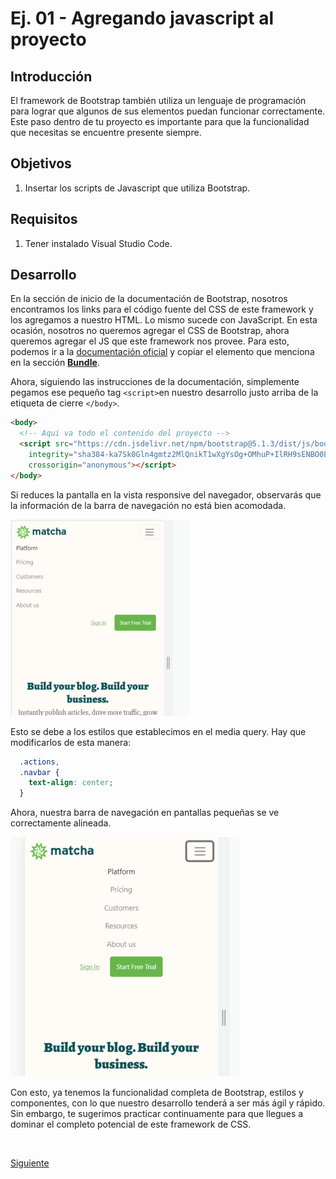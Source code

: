 # Ej. 01 - Agregando javascript al proyecto

## Introducción

El framework de Bootstrap también utiliza un lenguaje de programación para lograr que algunos de sus elementos puedan funcionar correctamente. Este paso dentro de tu proyecto es importante para que la funcionalidad que necesitas se encuentre presente siempre.
## Objetivos
1. Insertar los scripts de Javascript que utiliza Bootstrap.

## Requisitos

1. Tener instalado Visual Studio Code.

## Desarrollo

En la sección de inicio de la documentación de Bootstrap, nosotros encontramos
los links para el código fuente del CSS de este framework y los agregamos a
nuestro HTML. Lo mismo sucede con JavaScript. En esta ocasión, nosotros no
queremos agregar el CSS de Bootstrap, ahora queremos agregar el JS que este
framework nos provee. Para esto, podemos ir a la [documentación oficial](https://getbootstrap.com/docs/5.1/getting-started/introduction/#js) y copiar el elemento que menciona en la sección **[Bundle](https://getbootstrap.com/docs/5.1/getting-started/introduction/#bundle)**.

Ahora, siguiendo las instrucciones de la documentación, simplemente pegamos ese pequeño tag `<script>`en nuestro desarrollo justo arriba de la etiqueta de cierre `</body>`.

```html
<body>
  <!-- Aqui va todo el contenido del proyecto -->
  <script src="https://cdn.jsdelivr.net/npm/bootstrap@5.1.3/dist/js/bootstrap.bundle.min.js"
    integrity="sha384-ka7Sk0Gln4gmtz2MlQnikT1wXgYsOg+OMhuP+IlRH9sENBO0LRn5q+8nbTov4+1p"
    crossorigin="anonymous"></script>
</body>
```
Si reduces la pantalla en la vista responsive del navegador, observarás que la información de la barra de navegación no está bien acomodada.

![Barra de navegación de Bootstrap con contenido mal alineado](../assets/navbar-with-wrong-styles.png)

Esto se debe a los estilos que establecimos en el media query. Hay que modificarlos de esta manera:

```css
  .actions,
  .navbar {
    text-align: center;
  }
```
Ahora, nuestra barra de navegación en pantallas pequeñas se ve correctamente alineada.

![Barra de navegación de Bootstrap con contenido mal alineado](../assets/navbar-corregida.png)

Con esto, ya tenemos la funcionalidad completa de Bootstrap, estilos y componentes, con lo que nuestro desarrollo tenderá a ser más ágil y rápido. Sin embargo, te sugerimos practicar continuamente para que llegues a dominar el completo potencial de este framework de CSS.

<br/>

[Siguiente](../reto-01)